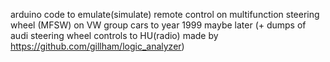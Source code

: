 arduino code to emulate(simulate) remote control on multifunction steering wheel (MFSW) on VW group cars to year 1999 maybe later 
(+ dumps of audi steering wheel controls to HU(radio) made by https://github.com/gillham/logic_analyzer)

